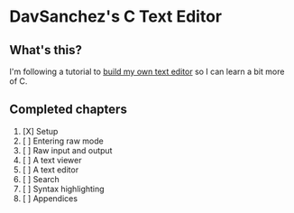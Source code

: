# DavSanchez's C Text Editor

## What's this?
I'm following a tutorial to [build my own text editor](https://viewsourcecode.org/snaptoken/kilo/ "Build Your Own Text Editor") so I can learn a bit more of C.

## Completed chapters
1. [X] Setup
2. [ ] Entering raw mode
3. [ ] Raw input and output
4. [ ] A text viewer
5. [ ] A text editor
6. [ ] Search
7. [ ] Syntax highlighting
8. [ ] Appendices
